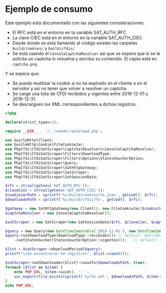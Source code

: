 # Ejemplo de consumo

Este ejemplo está documentado con las siguientes consideraciones:

- El RFC está en el entorno en la variable SAT_AUTH_RFC
- La clave CIEC está en el entorno en la variable SAT_AUTH_CIEC
- Desde donde se está llamando al código existen las carpetas `build/cookies/` y `build/cfdis/`
- Se está usando el `ConsoleCaptchaResolver` así que se espera que si se le solicita un captcha lo
  resuelva y escriba su contenido. El capta está en `captcha.png`

Y se espera que:

- Se pueda reutilizar la cookie si no ha expirado en el cliente o en el servidor y
  así no tener que volver a resolver un captcha.
- Se carge una lista de CFDI recibidos y vigentes entre 2019-12-01 y 2019-12-31.
- Se descarguen los XML correspondientes a dichos registros.

```php
<?php

declare(strict_types=1);

require __DIR__ . '/../vendor/autoload.php';

use GuzzleHttp\Client;
use GuzzleHttp\Cookie\FileCookieJar;
use PhpCfdi\CfdiSatScraper\Captcha\Resolvers\ConsoleCaptchaResolver;
use PhpCfdi\CfdiSatScraper\Filters\DownloadType;
use PhpCfdi\CfdiSatScraper\Filters\Options\StatesVoucherOption;
use PhpCfdi\CfdiSatScraper\Query;
use PhpCfdi\CfdiSatScraper\SatHttpGateway;
use PhpCfdi\CfdiSatScraper\SatScraper;
use PhpCfdi\CfdiSatScraper\SatSessionData;

$rfc = strval(getenv('SAT_AUTH_RFC'));
$claveCiec = strval(getenv('SAT_AUTH_CIEC'));
$cookieJarPath = sprintf('%s/build/cookies/%s.json', getcwd(), $rfc);
$downloadsPath = sprintf('%s/build/cfdis/%s', getcwd(), $rfc);

$gateway = new SatHttpGateway(new Client(), new FileCookieJar($cookieJarPath, true));
$captchaResolver = new ConsoleCaptchaResolver();

$satScraper = new SatScraper(new SatSessionData($rfc, $claveCiec, $captchaResolver), $gateway);

$query = new Query(new DateTimeImmutable('2019-12-01'), new DateTimeImmutable('2019-12-31'));
$query->setDownloadType(DownloadType::recibidos()) // default: emitidos
    ->setStateVoucher(StatesVoucherOption::vigentes());   // default: todos

$list = $satScraper->downloadPeriod($query);
printf("\nSe encontraron %d registros", $list->count());

$satScraper->xmlDownloader($list)->saveTo($downloadsPath, true);
foreach ($list as $item) {
    echo PHP_EOL, $item->uuid(), ': ',
    var_export(file_exists(sprintf('%s/%s.xml', $downloadsPath, $item->uuid())), true);
}
echo PHP_EOL;
```
